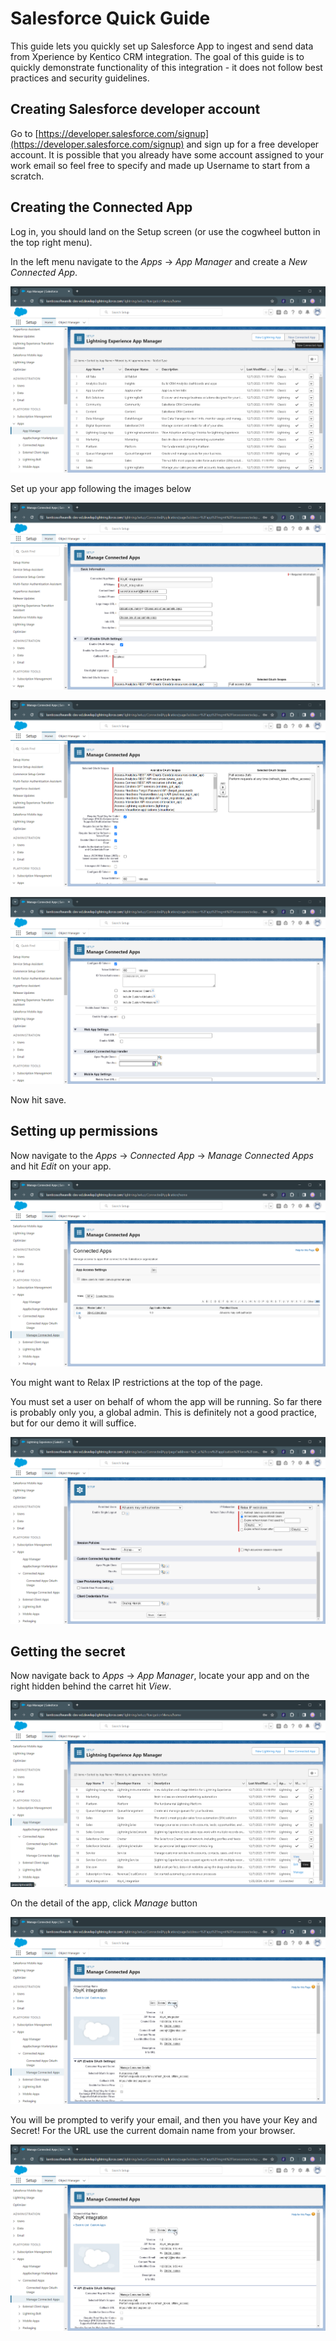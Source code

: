 # Salesforce Quick Guide

This guide lets you quickly set up Salesforce App to ingest and send data from Xperience by Kentico CRM integration. The goal of this guide is to quickly demonstrate functionality of this integration - it does not follow best practices and security guidelines.

## Creating Salesforce developer account

Go to [https://developer.salesforce.com/signup](https://developer.salesforce.com/signup) and sign up for a free developer account. It is possible that you already have some account assigned to your work email so feel free to specify and made up Username to start from a scratch.

## Creating the Connected App

Log in, you should land on the Setup screen (or use the cogwheel button in the top right menu).

In the left menu navigate to the *Apps* -> *App Manager* and create a *New Connected App*.

![Create New Connected App](../images/screenshots/create_app.png)

Set up your app following the images below

![Create New Connected App](../images/screenshots/new_app_1.png)

![Create New Connected App](../images/screenshots/new_app_2.png)

![Create New Connected App](../images/screenshots/new_app_3.png)

Now hit save.

## Setting up permissions

Now navigate to the *Apps* -> *Connected App* -> *Manage Connected Apps* and hit *Edit* on your app.

![](../images/screenshots/connected_1.png)

You might want to Relax IP restrictions at the top of the page.

You must set a user on behalf of whom the app will be running. So far there is probably only you, a global admin. This is definitely not a good practice, but for our demo it will suffice.

![](../images/screenshots/run_as.png)

## Getting the secret

Now navigate back to  *Apps* -> *App Manager*, locate your app and on the right hidden behind the carret hit *View*.

![](../images/screenshots/view_app.png)


On the detail of the app, click *Manage* button

![](../images/screenshots/manage_app.png)

You will be prompted to verify your email, and then you have your Key and Secret! For the URL use the current domain name from your browser.

![](../images/screenshots/manage_app.png)
